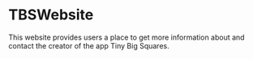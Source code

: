 TBSWebsite
==========

This website provides users a place to get more information about and contact the creator of the app Tiny Big Squares.
